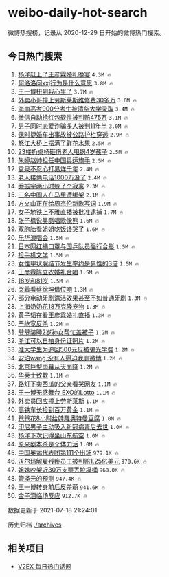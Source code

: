 # weibo-daily-hot-search

微博热搜榜，记录从 2020-12-29 日开始的微博热门搜索。

## 今日热门搜索

<!-- BEGIN -->

1. [杨洋赶上了王彦霖婚礼晚宴](https://s.weibo.com/weibo?q=%23%E6%9D%A8%E6%B4%8B%E8%B5%B6%E4%B8%8A%E4%BA%86%E7%8E%8B%E5%BD%A6%E9%9C%96%E5%A9%9A%E7%A4%BC%E6%99%9A%E5%AE%B4%23&Refer=top) `4.3M 🔥`
1. [何洛洛问xxj行为是什么意思](https://s.weibo.com/weibo?q=%23%E4%BD%95%E6%B4%9B%E6%B4%9B%E9%97%AExxj%E8%A1%8C%E4%B8%BA%E6%98%AF%E4%BB%80%E4%B9%88%E6%84%8F%E6%80%9D%23&Refer=top) `3.8M 🔥`
1. [王一博扭到我心里了](https://s.weibo.com/weibo?q=%23%E7%8E%8B%E4%B8%80%E5%8D%9A%E6%89%AD%E5%88%B0%E6%88%91%E5%BF%83%E9%87%8C%E4%BA%86%23&Refer=top) `3.7M 🔥`
1. [外卖小哥撞上劳斯莱斯维修费30多万](https://s.weibo.com/weibo?q=%23%E5%A4%96%E5%8D%96%E5%B0%8F%E5%93%A5%E6%92%9E%E4%B8%8A%E5%8A%B3%E6%96%AF%E8%8E%B1%E6%96%AF%E7%BB%B4%E4%BF%AE%E8%B4%B930%E5%A4%9A%E4%B8%87%23&Refer=top) `3.6M 🔥`
1. [海南高考900分考生被清华大学录取](https://s.weibo.com/weibo?q=%23%E6%B5%B7%E5%8D%97%E9%AB%98%E8%80%83900%E5%88%86%E8%80%83%E7%94%9F%E8%A2%AB%E6%B8%85%E5%8D%8E%E5%A4%A7%E5%AD%A6%E5%BD%95%E5%8F%96%23&Refer=top) `3.4M 🔥`
1. [微信自动抢红包软件被判赔475万](https://s.weibo.com/weibo?q=%23%E5%BE%AE%E4%BF%A1%E8%87%AA%E5%8A%A8%E6%8A%A2%E7%BA%A2%E5%8C%85%E8%BD%AF%E4%BB%B6%E8%A2%AB%E5%88%A4%E8%B5%94475%E4%B8%87%23&Refer=top) `3.1M 🔥`
1. [男子同时恋爱诈骗多人被判11年半](https://s.weibo.com/weibo?q=%23%E7%94%B7%E5%AD%90%E5%90%8C%E6%97%B6%E6%81%8B%E7%88%B1%E8%AF%88%E9%AA%97%E5%A4%9A%E4%BA%BA%E8%A2%AB%E5%88%A411%E5%B9%B4%E5%8D%8A%23&Refer=top) `3.0M 🔥`
1. [保时捷婚车出事故被公路护栏穿透](https://s.weibo.com/weibo?q=%23%E4%BF%9D%E6%97%B6%E6%8D%B7%E5%A9%9A%E8%BD%A6%E5%87%BA%E4%BA%8B%E6%95%85%E8%A2%AB%E5%85%AC%E8%B7%AF%E6%8A%A4%E6%A0%8F%E7%A9%BF%E9%80%8F%23&Refer=top) `2.9M 🔥`
1. [怒江大桥上摆满了鲜花水果](https://s.weibo.com/weibo?q=%23%E6%80%92%E6%B1%9F%E5%A4%A7%E6%A1%A5%E4%B8%8A%E6%91%86%E6%BB%A1%E4%BA%86%E9%B2%9C%E8%8A%B1%E6%B0%B4%E6%9E%9C%23&Refer=top) `2.5M 🔥`
1. [23楼扔桌椅砸伤老人甩锅4岁孩子](https://s.weibo.com/weibo?q=%2323%E6%A5%BC%E6%89%94%E6%A1%8C%E6%A4%85%E7%A0%B8%E4%BC%A4%E8%80%81%E4%BA%BA%E7%94%A9%E9%94%854%E5%B2%81%E5%AD%A9%E5%AD%90%23&Refer=top) `2.5M 🔥`
1. [朱婷赵帅担任中国奥运旗手](https://s.weibo.com/weibo?q=%23%E6%9C%B1%E5%A9%B7%E8%B5%B5%E5%B8%85%E6%8B%85%E4%BB%BB%E4%B8%AD%E5%9B%BD%E5%A5%A5%E8%BF%90%E6%97%97%E6%89%8B%23&Refer=top) `2.5M 🔥`
1. [袁泉不忍心打易烊千玺](https://s.weibo.com/weibo?q=%23%E8%A2%81%E6%B3%89%E4%B8%8D%E5%BF%8D%E5%BF%83%E6%89%93%E6%98%93%E7%83%8A%E5%8D%83%E7%8E%BA%23&Refer=top) `2.4M 🔥`
1. [老人接俩电话1000万没了](https://s.weibo.com/weibo?q=%23%E8%80%81%E4%BA%BA%E6%8E%A5%E4%BF%A9%E7%94%B5%E8%AF%9D1000%E4%B8%87%E6%B2%A1%E4%BA%86%23&Refer=top) `2.4M 🔥`
1. [乔振宇两小时躲了个寂寞](https://s.weibo.com/weibo?q=%23%E4%B9%94%E6%8C%AF%E5%AE%87%E4%B8%A4%E5%B0%8F%E6%97%B6%E8%BA%B2%E4%BA%86%E4%B8%AA%E5%AF%82%E5%AF%9E%23&Refer=top) `2.3M 🔥`
1. [三名中国人在马里遭绑架](https://s.weibo.com/weibo?q=%23%E4%B8%89%E5%90%8D%E4%B8%AD%E5%9B%BD%E4%BA%BA%E5%9C%A8%E9%A9%AC%E9%87%8C%E9%81%AD%E7%BB%91%E6%9E%B6%23&Refer=top) `2.1M 🔥`
1. [方文山正在给周杰伦新歌写词](https://s.weibo.com/weibo?q=%23%E6%96%B9%E6%96%87%E5%B1%B1%E6%AD%A3%E5%9C%A8%E7%BB%99%E5%91%A8%E6%9D%B0%E4%BC%A6%E6%96%B0%E6%AD%8C%E5%86%99%E8%AF%8D%23&Refer=top) `1.9M 🔥`
1. [女子地铁上不雅直播被批准逮捕](https://s.weibo.com/weibo?q=%23%E5%A5%B3%E5%AD%90%E5%9C%B0%E9%93%81%E4%B8%8A%E4%B8%8D%E9%9B%85%E7%9B%B4%E6%92%AD%E8%A2%AB%E6%89%B9%E5%87%86%E9%80%AE%E6%8D%95%23&Refer=top) `1.7M 🔥`
1. [张子枫说吴磊唱歌像熊](https://s.weibo.com/weibo?q=%23%E5%BC%A0%E5%AD%90%E6%9E%AB%E8%AF%B4%E5%90%B4%E7%A3%8A%E5%94%B1%E6%AD%8C%E5%83%8F%E7%86%8A%23&Refer=top) `1.6M 🔥`
1. [双胞胎看姐姐吃饭馋哭了](https://s.weibo.com/weibo?q=%23%E5%8F%8C%E8%83%9E%E8%83%8E%E7%9C%8B%E5%A7%90%E5%A7%90%E5%90%83%E9%A5%AD%E9%A6%8B%E5%93%AD%E4%BA%86%23&Refer=top) `1.6M 🔥`
1. [乐华演唱会](https://s.weibo.com/weibo?q=%23%E4%B9%90%E5%8D%8E%E6%BC%94%E5%94%B1%E4%BC%9A%23&Refer=top) `1.5M 🔥`
1. [日本网红摘口罩与国乒队员强行合影](https://s.weibo.com/weibo?q=%23%E6%97%A5%E6%9C%AC%E7%BD%91%E7%BA%A2%E6%91%98%E5%8F%A3%E7%BD%A9%E4%B8%8E%E5%9B%BD%E4%B9%92%E9%98%9F%E5%91%98%E5%BC%BA%E8%A1%8C%E5%90%88%E5%BD%B1%23&Refer=top) `1.5M 🔥`
1. [捡手机文学](https://s.weibo.com/weibo?q=%E6%8D%A1%E6%89%8B%E6%9C%BA%E6%96%87%E5%AD%A6&Refer=top) `1.5M 🔥`
1. [女性甲状腺结节发生率约是男性的3倍](https://s.weibo.com/weibo?q=%23%E5%A5%B3%E6%80%A7%E7%94%B2%E7%8A%B6%E8%85%BA%E7%BB%93%E8%8A%82%E5%8F%91%E7%94%9F%E7%8E%87%E7%BA%A6%E6%98%AF%E7%94%B7%E6%80%A7%E7%9A%843%E5%80%8D%23&Refer=top) `1.5M 🔥`
1. [王彦霖陈立农婚礼合唱](https://s.weibo.com/weibo?q=%23%E7%8E%8B%E5%BD%A6%E9%9C%96%E9%99%88%E7%AB%8B%E5%86%9C%E5%A9%9A%E7%A4%BC%E5%90%88%E5%94%B1%23&Refer=top) `1.5M 🔥`
1. [18岁和81岁](https://s.weibo.com/weibo?q=%2318%E5%B2%81%E5%92%8C81%E5%B2%81%23&Refer=top) `1.5M 🔥`
1. [哭着看蔡徐坤借位吻](https://s.weibo.com/weibo?q=%23%E5%93%AD%E7%9D%80%E7%9C%8B%E8%94%A1%E5%BE%90%E5%9D%A4%E5%80%9F%E4%BD%8D%E5%90%BB%23&Refer=top) `1.3M 🔥`
1. [部分电动牙刷清洁效果甚至不如普通牙刷](https://s.weibo.com/weibo?q=%23%E9%83%A8%E5%88%86%E7%94%B5%E5%8A%A8%E7%89%99%E5%88%B7%E6%B8%85%E6%B4%81%E6%95%88%E6%9E%9C%E7%94%9A%E8%87%B3%E4%B8%8D%E5%A6%82%E6%99%AE%E9%80%9A%E7%89%99%E5%88%B7%23&Refer=top) `1.3M 🔥`
1. [上海奶奶花18万克隆宠物](https://s.weibo.com/weibo?q=%23%E4%B8%8A%E6%B5%B7%E5%A5%B6%E5%A5%B6%E8%8A%B118%E4%B8%87%E5%85%8B%E9%9A%86%E5%AE%A0%E7%89%A9%23&Refer=top) `1.3M 🔥`
1. [黄子韬在看王彦霖婚礼直播](https://s.weibo.com/weibo?q=%23%E9%BB%84%E5%AD%90%E9%9F%AC%E5%9C%A8%E7%9C%8B%E7%8E%8B%E5%BD%A6%E9%9C%96%E5%A9%9A%E7%A4%BC%E7%9B%B4%E6%92%AD%23&Refer=top) `1.3M 🔥`
1. [严屹宽反杀](https://s.weibo.com/weibo?q=%23%E4%B8%A5%E5%B1%B9%E5%AE%BD%E5%8F%8D%E6%9D%80%23&Refer=top) `1.2M 🔥`
1. [爷爷装睡2岁孙女帮忙盖被子](https://s.weibo.com/weibo?q=%23%E7%88%B7%E7%88%B7%E8%A3%85%E7%9D%A12%E5%B2%81%E5%AD%99%E5%A5%B3%E5%B8%AE%E5%BF%99%E7%9B%96%E8%A2%AB%E5%AD%90%23&Refer=top) `1.2M 🔥`
1. [浙江可以自拍身份证照片](https://s.weibo.com/weibo?q=%23%E6%B5%99%E6%B1%9F%E5%8F%AF%E4%BB%A5%E8%87%AA%E6%8B%8D%E8%BA%AB%E4%BB%BD%E8%AF%81%E7%85%A7%E7%89%87%23&Refer=top) `1.2M 🔥`
1. [准大学生为追回500元反被骗光学费](https://s.weibo.com/weibo?q=%23%E5%87%86%E5%A4%A7%E5%AD%A6%E7%94%9F%E4%B8%BA%E8%BF%BD%E5%9B%9E500%E5%85%83%E5%8F%8D%E8%A2%AB%E9%AA%97%E5%85%89%E5%AD%A6%E8%B4%B9%23&Refer=top) `1.2M 🔥`
1. [安珀wang 没有人逼迫我删微博](https://s.weibo.com/weibo?q=%E5%AE%89%E7%8F%80wang%20%E6%B2%A1%E6%9C%89%E4%BA%BA%E9%80%BC%E8%BF%AB%E6%88%91%E5%88%A0%E5%BE%AE%E5%8D%9A&Refer=top) `1.2M 🔥`
1. [北京巨型雨幕从天而降](https://s.weibo.com/weibo?q=%23%E5%8C%97%E4%BA%AC%E5%B7%A8%E5%9E%8B%E9%9B%A8%E5%B9%95%E4%BB%8E%E5%A4%A9%E8%80%8C%E9%99%8D%23&Refer=top) `1.2M 🔥`
1. [华莱士致歉](https://s.weibo.com/weibo?q=%23%E5%8D%8E%E8%8E%B1%E5%A3%AB%E8%87%B4%E6%AD%89%23&Refer=top) `1.1M 🔥`
1. [路灯下卖西瓜的父亲看哭网友](https://s.weibo.com/weibo?q=%23%E8%B7%AF%E7%81%AF%E4%B8%8B%E5%8D%96%E8%A5%BF%E7%93%9C%E7%9A%84%E7%88%B6%E4%BA%B2%E7%9C%8B%E5%93%AD%E7%BD%91%E5%8F%8B%23&Refer=top) `1.1M 🔥`
1. [王一博无感舞台 EXO的Lotto](https://s.weibo.com/weibo?q=%E7%8E%8B%E4%B8%80%E5%8D%9A%E6%97%A0%E6%84%9F%E8%88%9E%E5%8F%B0%20EXO%E7%9A%84Lotto&Refer=top) `1.1M 🔥`
1. [外卖员回应撞上劳斯莱斯](https://s.weibo.com/weibo?q=%23%E5%A4%96%E5%8D%96%E5%91%98%E5%9B%9E%E5%BA%94%E6%92%9E%E4%B8%8A%E5%8A%B3%E6%96%AF%E8%8E%B1%E6%96%AF%23&Refer=top) `1.1M 🔥`
1. [高铁车长捡到百万黄金](https://s.weibo.com/weibo?q=%23%E9%AB%98%E9%93%81%E8%BD%A6%E9%95%BF%E6%8D%A1%E5%88%B0%E7%99%BE%E4%B8%87%E9%BB%84%E9%87%91%23&Refer=top) `1.1M 🔥`
1. [爸爸花8小时给娃雕奥特曼豆腐](https://s.weibo.com/weibo?q=%23%E7%88%B8%E7%88%B8%E8%8A%B18%E5%B0%8F%E6%97%B6%E7%BB%99%E5%A8%83%E9%9B%95%E5%A5%A5%E7%89%B9%E6%9B%BC%E8%B1%86%E8%85%90%23&Refer=top) `1.0M 🔥`
1. [印尼男子主动吸入新冠病毒后去世](https://s.weibo.com/weibo?q=%23%E5%8D%B0%E5%B0%BC%E7%94%B7%E5%AD%90%E4%B8%BB%E5%8A%A8%E5%90%B8%E5%85%A5%E6%96%B0%E5%86%A0%E7%97%85%E6%AF%92%E5%90%8E%E5%8E%BB%E4%B8%96%23&Refer=top) `1.0M 🔥`
1. [杨洋下次记得坐山东航空](https://s.weibo.com/weibo?q=%23%E6%9D%A8%E6%B4%8B%E4%B8%8B%E6%AC%A1%E8%AE%B0%E5%BE%97%E5%9D%90%E5%B1%B1%E4%B8%9C%E8%88%AA%E7%A9%BA%23&Refer=top) `1.0M 🔥`
1. [原来剧本杀是个体力活](https://s.weibo.com/weibo?q=%23%E5%8E%9F%E6%9D%A5%E5%89%A7%E6%9C%AC%E6%9D%80%E6%98%AF%E4%B8%AA%E4%BD%93%E5%8A%9B%E6%B4%BB%23&Refer=top) `1.0M 🔥`
1. [中国奥运代表团第111个出场](https://s.weibo.com/weibo?q=%23%E4%B8%AD%E5%9B%BD%E5%A5%A5%E8%BF%90%E4%BB%A3%E8%A1%A8%E5%9B%A2%E7%AC%AC111%E4%B8%AA%E5%87%BA%E5%9C%BA%23&Refer=top) `979.1K 🔥`
1. [沃尔玛解雇残疾员工被判赔1.25亿美元](https://s.weibo.com/weibo?q=%E6%B2%83%E5%B0%94%E7%8E%9B%E8%A7%A3%E9%9B%87%E6%AE%8B%E7%96%BE%E5%91%98%E5%B7%A5%E8%A2%AB%E5%88%A4%E8%B5%941.25%E4%BA%BF%E7%BE%8E%E5%85%83&Refer=top) `970.6K 🔥`
1. [姐妹吵架近30万支票丢垃圾桶](https://s.weibo.com/weibo?q=%23%E5%A7%90%E5%A6%B9%E5%90%B5%E6%9E%B6%E8%BF%9130%E4%B8%87%E6%94%AF%E7%A5%A8%E4%B8%A2%E5%9E%83%E5%9C%BE%E6%A1%B6%23&Refer=top) `968.0K 🔥`
1. [管泽元的预测](https://s.weibo.com/weibo?q=%23%E7%AE%A1%E6%B3%BD%E5%85%83%E7%9A%84%E9%A2%84%E6%B5%8B%23&Refer=top) `947.4K 🔥`
1. [王一博转身前后反差萌](https://s.weibo.com/weibo?q=%23%E7%8E%8B%E4%B8%80%E5%8D%9A%E8%BD%AC%E8%BA%AB%E5%89%8D%E5%90%8E%E5%8F%8D%E5%B7%AE%E8%90%8C%23&Refer=top) `941.6K 🔥`
1. [金子涵临场反应](https://s.weibo.com/weibo?q=%23%E9%87%91%E5%AD%90%E6%B6%B5%E4%B8%B4%E5%9C%BA%E5%8F%8D%E5%BA%94%23&Refer=top) `912.7K 🔥`

数据更新于 2021-07-18 21:24:01

<!-- END -->

历史归档 [./archives](./archives)

## 相关项目

- [V2EX 每日热门话题](https://github.com/boojack/v2ex-daily-hot-topic)
